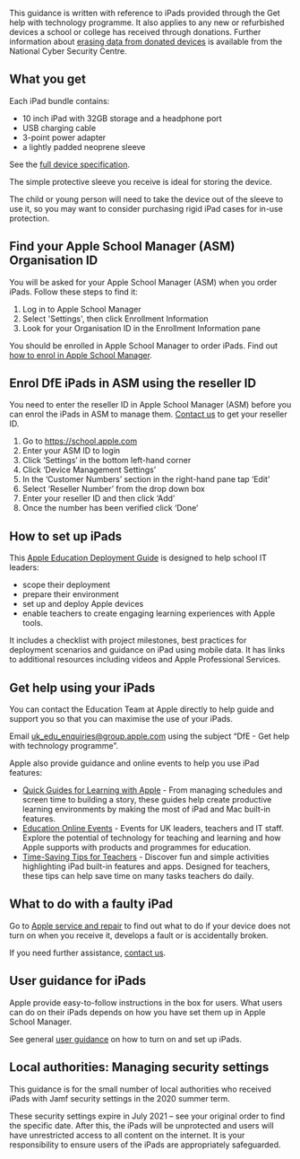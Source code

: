 This guidance is written with reference to iPads provided through the Get help with technology programme. It also applies to any new or refurbished devices a school or college has received through donations. Further information about [erasing data from donated devices](https://www.ncsc.gov.uk/blog-post/erasing-data-from-donated-devices) is available from the National Cyber Security Centre.

## What you get

Each iPad bundle contains:

* 10 inch iPad with 32GB storage and a headphone port
* USB charging cable
* 3-point power adapter
* a lightly padded neoprene sleeve

See the [full device specification](/devices/device-specification). 
 
The simple protective sleeve you receive is ideal for storing the device.

The child or young person will need to take the device out of the sleeve to use it, so you may want to consider purchasing rigid iPad cases for in-use protection.


## Find your Apple School Manager (ASM) Organisation ID 

You will be asked for your Apple School Manager (ASM) when you order iPads. Follow these steps to find it:

1. Log in to Apple School Manager
2. Select 'Settings', then click Enrollment Information
3. Look for your Organisation ID in the Enrollment Information pane

You should be enrolled in Apple School Manager to order iPads. Find out [how to enrol in Apple School Manager](https://support.apple.com/en-gb/guide/apple-school-manager/apd402206497/web).


## Enrol DfE iPads in ASM using the reseller ID

You need to enter the reseller ID in Apple School Manager (ASM) before you can enrol the iPads in ASM to manage them. [Contact us](/get-support) to get your reseller ID.

1. Go to https://school.apple.com
2. Enter your ASM ID to login
3. Click ‘Settings’ in the bottom left-hand corner
4. Click ‘Device Management Settings’
5. In the ‘Customer Numbers’ section in the right-hand pane tap ‘Edit’
6. Select ‘Reseller Number’ from the drop down box
7. Enter your reseller ID and then click ‘Add’
8. Once the number has been verified click ‘Done’


## How to set up iPads

This [Apple Education Deployment Guide](https://support.apple.com/en-gb/guide/deployment-education/welcome/web) is designed to help school IT leaders:

* scope their deployment
* prepare their environment
* set up and deploy Apple devices
* enable teachers to create engaging learning experiences with Apple tools. 

It includes a checklist with project milestones, best practices for deployment scenarios and guidance on iPad using mobile data. It has links to additional resources including videos and Apple Professional Services.


## Get help using your iPads

You can contact the Education Team at Apple directly to help guide and support you so that you can maximise the use of your iPads.

Email [uk\_edu\_enquiries@group.apple.com](mailto:uk_edu_enquiries@group.apple.com) using the subject “DfE - Get help with technology programme”.

Apple also provide guidance and online events to help you use iPad features:

* [Quick Guides for Learning with Apple](https://education-static.apple.com/learning-with-apple/apple-quick-guides.pdf) - From managing schedules and screen time to building a story, these guides help create productive learning environments by making the most of iPad and Mac built-in features.
* [Education Online Events](https://events.apple.com/content/events/emeia/gb/en/default.html?token=7ZjTgsSqK5CjU9XqowzkH2rQJd12N7I94OWog7qfI1O4kJjfxRCtZLPSfb_QRfID8Pvjeyy_HgFJBlBfMlFHrKWaG6hsWMRImRg8RqQQoYQ&a=1&l=e) - Events for UK leaders, teachers and IT staff. Explore the potential of technology for teaching and learning and how Apple supports with products and programmes for education.
* [Time-Saving Tips for Teachers](https://education-static.apple.com/geo/uk/education/2020/tips-for-teachers/ipad-teacher-activities.pdf) - Discover fun and simple activities highlighting iPad built-in features and apps.  Designed for teachers, these tips can help save time on many tasks teachers do daily.

## What to do with a faulty iPad

Go to [Apple service and repair](https://support.apple.com/en-gb/ipad/repair/service) to find out what to do if your device does not turn on when you receive it, develops a fault or is accidentally broken.

If you need further assistance, [contact us](/get-support).

## User guidance for iPads

Apple provide easy-to-follow instructions in the box for users. What users can do on their iPads depends on how you have set them up in Apple School Manager. 

See general [user guidance](https://support.apple.com/guide/ipad/turn-on-and-set-up-ipad995bb83d/ipados) on how to turn on and set up iPads.


## Local authorities: Managing security settings

This guidance is for the small number of local authorities who received iPads with Jamf security settings in the 2020 summer term.

These security settings expire in July 2021 – see your original order to find the specific date. After this, the iPads will be unprotected and users will have unrestricted access to all content on the internet. It is your responsibility to ensure users of the iPads are appropriately safeguarded.
